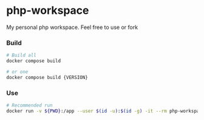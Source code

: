 # php-workspace
My personal php workspace. Feel free to use or fork

### Build

```sh
# Build all
docker compose build

# or one
docker compose build {VERSION}
```

### Use
```sh
# Recommended run
docker run -v ${PWD}:/app --user $(id -u):$(id -g) -it --rm php-workspace:84
```

